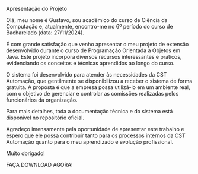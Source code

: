 Apresentação do Projeto

Olá, meu nome é Gustavo, sou acadêmico do curso de Ciência da Computação e, atualmente, encontro-me no 6º período do curso de Bacharelado (data: 27/11/2024).

É com grande satisfação que venho apresentar o meu projeto de extensão desenvolvido durante o curso de Programação Orientada a Objetos em Java. Este projeto incorpora diversos recursos interessantes e práticos, evidenciando os conceitos e técnicas aprendidos ao longo do curso.

O sistema foi desenvolvido para atender às necessidades da CST Automação, que gentilmente se disponibilizou a receber o sistema de forma gratuita. A proposta é que a empresa possa utilizá-lo em um ambiente real, com o objetivo de gerenciar e controlar as comissões realizadas pelos funcionários da organização.

Para mais detalhes, toda a documentação técnica e do sistema está disponível no repositório oficial.

Agradeço imensamente pela oportunidade de apresentar este trabalho e espero que ele possa contribuir tanto para os processos internos da CST Automação quanto para o meu aprendizado e evolução profissional.

Muito obrigado!

FAÇA DOWNLOAD AGORA!
